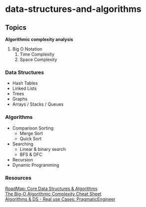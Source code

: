 # data-structures-and-algorithms

## Topics

**Algorithmic complexity analysis**

1. Big O Notation
   1. Time Complexity
   2. Space Complexity

### Data Structures

- Hash Tables
- Linked Lists
- Trees
- Graphs
- Arrays / Stacks / Queues

### Algorithms

- Comparison Sorting
  - Merge Sort
  - Quick Sort
- Searching
  - Linear & binary search
  - BFS & DFC
- Recursion
- Dynamic Programming

### Resources

[RoadMap: Core Data Structures & Algorithms](https://coggle.it/diagram/W5E5tqYlrXvFJPsq/t/master-the-interview-click-here-for-course-link) </br>
[The Big-O Algorithmic Complexity Cheat Sheet](https://www.bigocheatsheet.com/) </br>
[Algorithms & DS - Real use Cases: PragmaticEngineer](https://blog.pragmaticengineer.com/data-structures-and-algorithms-i-actually-used-day-to-day/)
